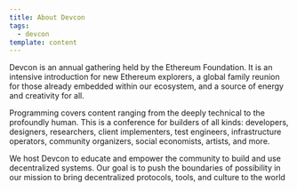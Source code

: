 ```yaml
---
title: About Devcon
tags:
  - devcon
template: content
---
```


Devcon is an annual gathering held by the Ethereum Foundation. It is an intensive introduction for new Ethereum explorers, a global family reunion for those already embedded within our ecosystem, and a source of energy and creativity for all.

Programming covers content ranging from the deeply technical to the profoundly human. This is a conference for builders of all kinds: developers, designers, researchers, client implementers, test engineers, infrastructure operators, community organizers, social economists, artists, and more.

We host Devcon to educate and empower the community to build and use decentralized systems. Our goal is to push the boundaries of possibility in our mission to bring decentralized protocols, tools, and culture to the world

